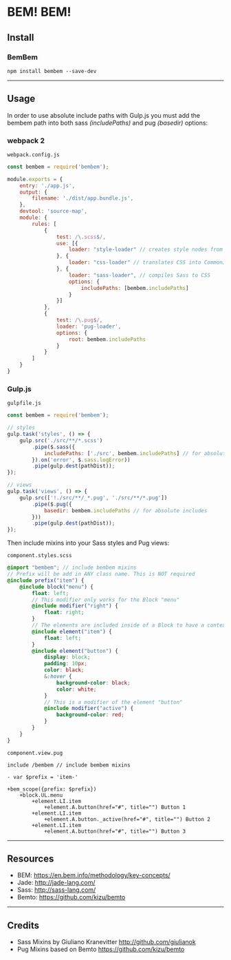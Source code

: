 # BEM! BEM!



## Install

### BemBem
`npm install bembem --save-dev`

---

## Usage

In order to use absolute include paths with Gulp.js you must add the bembem path into both sass _(includePaths)_ and pug _(basedir)_ options:


### webpack 2

`webpack.config.js`

```javascript
const bembem = require('bembem');

module.exports = {
    entry: './app.js',
    output: {
        filename: './dist/app.bundle.js',
    },
    devtool: 'source-map',
    module: {
        rules: [
            {
                test: /\.scss$/,
                use: [{
                    loader: "style-loader" // creates style nodes from JS strings
                }, {
                    loader: "css-loader" // translates CSS into CommonJS
                }, {
                    loader: "sass-loader", // compiles Sass to CSS
                    options: {
                        includePaths: [bembem.includePaths]
                    }
                }]
            },
            {
                test: /\.pug$/,
                loader: 'pug-loader',
                options: {
                    root: bembem.includePaths
                }
            }
        ]
    }
}
```

### Gulp.js


`gulpfile.js`

```javascript
const bembem = require('bembem');

// styles
gulp.task('styles', () => {
    gulp.src('./src/**/*.scss')
        .pipe($.sass({
            includePaths: ['./src', bembem.includePaths] // for absolute includes
        }).on('error', $.sass.logError))
        .pipe(gulp.dest(pathDist));
});

// views
gulp.task('views', () => {
    gulp.src(['!./src/**/_*.pug', './src/**/*.pug'])
        .pipe($.pug({
            basedir: bembem.includePaths // for absolute includes
        }))
        .pipe(gulp.dest(pathDist));
});
```

Then include mixins into your Sass styles and Pug views:

`component.styles.scss`
```scss
@import "bembem"; // include bembem mixins
// Prefix will be add in ANY class name. This is NOT required
@include prefix("item") {
    @include block("menu") {
        float: left;
        // This modifier only works for the Block "menu"
        @include modifier("right") {
            float: right;
        }
        // The elements are included inside of a Block to have a context
        @include element("item") {
            float: left;
        }
        @include element("button") {
            display: block;
            padding: 10px;
            color: black;
            &:hover {
                background-color: black;
                color: white;
            }
            // This is a modifier of the element "button"
            @include modifier("active") {
                background-color: red;
            }
        }
    }
}
```

`component.view.pug`
```jade
include /bembem // include bembem mixins

- var $prefix = 'item-'

+bem_scope({prefix: $prefix})
	+block.UL.menu
		+element.LI.item
			+element.A.button(href="#", title="") Button 1
		+element.LI.item
			+element.A.button._active(href="#", title="") Button 2
		+element.LI.item
			+element.A.button(href="#", title="") Button 3
```

---
## Resources
- BEM: https://en.bem.info/methodology/key-concepts/
- Jade: http://jade-lang.com/
- Sass: http://sass-lang.com/
- Bemto: https://github.com/kizu/bemto

---
## Credits
- Sass Mixins by Giuliano Kranevitter <http://github.com/giulianok>
- Pug Mixins based on Bemto <https://github.com/kizu/bemto> 
